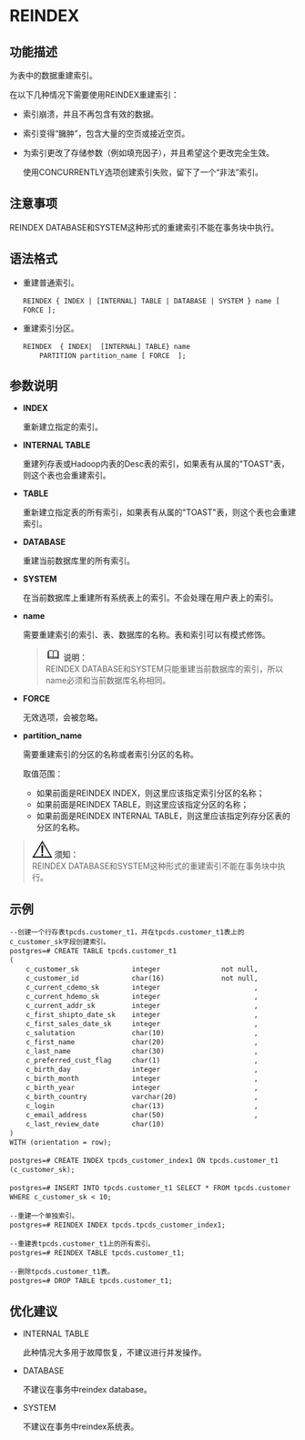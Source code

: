 # REINDEX<a name="ZH-CN_TOPIC_0242370638"></a>

## 功能描述<a name="zh-cn_topic_0237122174_zh-cn_topic_0059777511_sf1cc0970ae31445a9e063cf504569e6e"></a>

为表中的数据重建索引。

在以下几种情况下需要使用REINDEX重建索引：

-   索引崩溃，并且不再包含有效的数据。
-   索引变得“臃肿”，包含大量的空页或接近空页。
-   为索引更改了存储参数（例如填充因子），并且希望这个更改完全生效。

    使用CONCURRENTLY选项创建索引失败，留下了一个“非法”索引。


## 注意事项<a name="zh-cn_topic_0237122174_zh-cn_topic_0059777511_s871de483556241f0a3180925ed04ded3"></a>

REINDEX DATABASE和SYSTEM这种形式的重建索引不能在事务块中执行。

## 语法格式<a name="zh-cn_topic_0237122174_zh-cn_topic_0059777511_s2ba0db3344cd44189859fbd0cefdd97f"></a>

-   重建普通索引。

    ```
    REINDEX { INDEX | [INTERNAL] TABLE | DATABASE | SYSTEM } name [ FORCE ];
    ```


-   重建索引分区。

    ```
    REINDEX  { INDEX|  [INTERNAL] TABLE} name
        PARTITION partition_name [ FORCE  ];
    ```


## 参数说明<a name="zh-cn_topic_0237122174_zh-cn_topic_0059777511_s68dcdc2270944092a61b8e6fb6f09a48"></a>

-   **INDEX**

    重新建立指定的索引。

-   **INTERNAL TABLE**

    重建列存表或Hadoop内表的Desc表的索引，如果表有从属的"TOAST"表，则这个表也会重建索引。

-   **TABLE**

    重新建立指定表的所有索引，如果表有从属的"TOAST"表，则这个表也会重建索引。

-   **DATABASE**

    重建当前数据库里的所有索引。

-   **SYSTEM**

    在当前数据库上重建所有系统表上的索引。不会处理在用户表上的索引。

-   **name**

    需要重建索引的索引、表、数据库的名称。表和索引可以有模式修饰。

    >![](public_sys-resources/icon-note.gif) **说明：**   
    >REINDEX DATABASE和SYSTEM只能重建当前数据库的索引，所以name必须和当前数据库名称相同。  

-   **FORCE**

    无效选项，会被忽略。

-   **partition\_name**

    需要重建索引的分区的名称或者索引分区的名称。

    取值范围：

    -   如果前面是REINDEX INDEX，则这里应该指定索引分区的名称；
    -   如果前面是REINDEX TABLE，则这里应该指定分区的名称；
    -   如果前面是REINDEX INTERNAL TABLE，则这里应该指定列存分区表的分区的名称。


>![](public_sys-resources/icon-notice.gif) **须知：**   
>REINDEX DATABASE和SYSTEM这种形式的重建索引不能在事务块中执行。  

## 示例<a name="zh-cn_topic_0237122174_zh-cn_topic_0059777511_saeb969f6c052407e98c22893941c9440"></a>

```
--创建一个行存表tpcds.customer_t1，并在tpcds.customer_t1表上的c_customer_sk字段创建索引。
postgres=# CREATE TABLE tpcds.customer_t1
(
    c_customer_sk             integer               not null,
    c_customer_id             char(16)              not null,
    c_current_cdemo_sk        integer                       ,
    c_current_hdemo_sk        integer                       ,
    c_current_addr_sk         integer                       ,
    c_first_shipto_date_sk    integer                       ,
    c_first_sales_date_sk     integer                       ,
    c_salutation              char(10)                      ,
    c_first_name              char(20)                      ,
    c_last_name               char(30)                      ,
    c_preferred_cust_flag     char(1)                       ,
    c_birth_day               integer                       ,
    c_birth_month             integer                       ,
    c_birth_year              integer                       ,
    c_birth_country           varchar(20)                   ,
    c_login                   char(13)                      ,
    c_email_address           char(50)                      ,
    c_last_review_date        char(10)
)
WITH (orientation = row);

postgres=# CREATE INDEX tpcds_customer_index1 ON tpcds.customer_t1 (c_customer_sk);

postgres=# INSERT INTO tpcds.customer_t1 SELECT * FROM tpcds.customer WHERE c_customer_sk < 10;

--重建一个单独索引。
postgres=# REINDEX INDEX tpcds.tpcds_customer_index1;

--重建表tpcds.customer_t1上的所有索引。
postgres=# REINDEX TABLE tpcds.customer_t1;

--删除tpcds.customer_t1表。
postgres=# DROP TABLE tpcds.customer_t1;
```

## 优化建议<a name="zh-cn_topic_0237122174_zh-cn_topic_0059777511_section21815038152246"></a>

-   INTERNAL TABLE

    此种情况大多用于故障恢复，不建议进行并发操作。

-   DATABASE

    不建议在事务中reindex database。

-   SYSTEM

    不建议在事务中reindex系统表。


